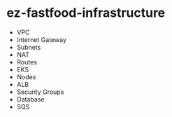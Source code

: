 # ez-fastfood-infrastructure

- VPC
- Internet Gateway
- Subnets
- NAT
- Routes
- EKS
- Nodes
- ALB
- Security Groups
- Database
- SQS